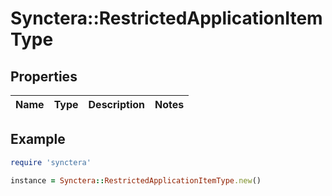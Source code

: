 # Synctera::RestrictedApplicationItemType

## Properties

| Name | Type | Description | Notes |
| ---- | ---- | ----------- | ----- |

## Example

```ruby
require 'synctera'

instance = Synctera::RestrictedApplicationItemType.new()
```

